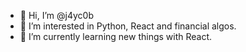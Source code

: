 - 👋 Hi, I’m @j4yc0b
- 👀 I’m interested in Python, React and financial algos.
- 🌱 I’m currently learning new things with React.
